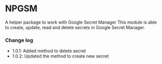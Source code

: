# NPGSM
A helper package to work with Google Secret Manager
This module is able to create, update, read and delete secrets in Google Secret Manager.

### Change log
- 1.0.1: Added method to delete secret
- 1.0.2: Updated the method to create new secret
